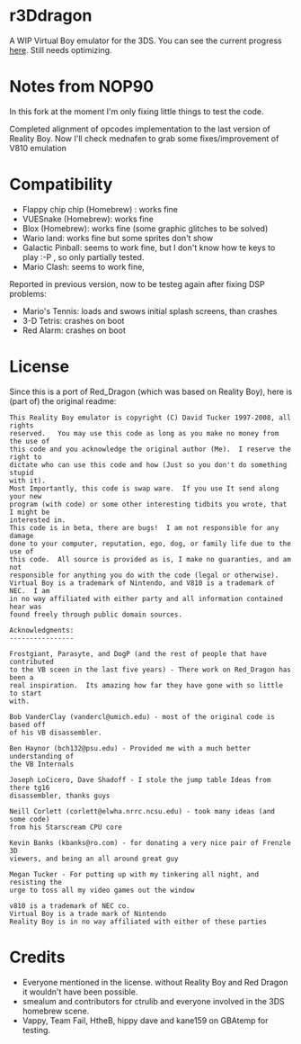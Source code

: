 r3Ddragon
=========

A WIP Virtual Boy emulator for the 3DS. You can see the current progress [here](https://github.com/mrdanielps/r3Ddragon/wiki/Current-progress). Still needs optimizing.

Notes from NOP90
=========
In this fork at the moment I'm only fixing little things to test the code.

Completed alignment of opcodes implementation to the last version of Reality Boy.
Now I'll check mednafen to grab some fixes/improvement of V810 emulation

Compatibility
=======
- Flappy chip chip (Homebrew) : works fine 
- VUESnake (Homebrew): works fine
- Blox (Homebrew): works fine (some graphic glitches to be solved)
- Wario land: works fine but some sprites don't show
- Galactic Pinball: seems to work fine, but I don't know how te keys to play :-P , so only partially tested.
- Mario Clash: seems to work fine,

Reported in previous version, now to be testeg again after fixing DSP problems:
- Mario's Tennis: loads and swows initial splash screens, than crashes
- 3-D Tetris: crashes on boot
- Red Alarm: crashes on boot

License
=======

Since this is a port of Red_Dragon (which was based on Reality Boy), here is (part of) the original readme:

```
This Reality Boy emulator is copyright (C) David Tucker 1997-2008, all rights
reserved.   You may use this code as long as you make no money from the use of
this code and you acknowledge the original author (Me).  I reserve the right to
dictate who can use this code and how (Just so you don't do something stupid
with it).
Most Importantly, this code is swap ware.  If you use It send along your new
program (with code) or some other interesting tidbits you wrote, that I might be
interested in.
This code is in beta, there are bugs!  I am not responsible for any damage
done to your computer, reputation, ego, dog, or family life due to the use of
this code.  All source is provided as is, I make no guaranties, and am not
responsible for anything you do with the code (legal or otherwise).
Virtual Boy is a trademark of Nintendo, and V810 is a trademark of NEC.  I am
in no way affiliated with either party and all information contained hear was
found freely through public domain sources.

Acknowledgments:
----------------

Frostgiant, Parasyte, and DogP (and the rest of people that have contributed
to the VB sceen in the last five years) - There work on Red_Dragon has been a
real inspiration.  Its amazing how far they have gone with so little to start
with.

Bob VanderClay (vandercl@umich.edu) - most of the original code is based off
of his VB disassembler.

Ben Haynor (bch132@psu.edu) - Provided me with a much better understanding of
the VB Internals

Joseph LoCicero, Dave Shadoff - I stole the jump table Ideas from there tg16
disassembler, thanks guys

Neill Corlett (corlett@elwha.nrrc.ncsu.edu) - took many ideas (and some code)
from his Starscream CPU core

Kevin Banks (kbanks@ro.com) - for donating a very nice pair of Frenzle 3D
viewers, and being an all around great guy

Megan Tucker - For putting up with my tinkering all night, and resisting the
urge to toss all my video games out the window 

v810 is a trademark of NEC co.
Virtual Boy is a trade mark of Nintendo
Reality Boy is in no way affiliated with either of these parties
```

Credits
=======

* Everyone mentioned in the license. without Reality Boy and Red Dragon it wouldn't have been possible.
* smealum and contributors for ctrulib and everyone involved in the 3DS homebrew scene.
* Vappy, Team Fail, HtheB, hippy dave and kane159 on GBAtemp for testing.
